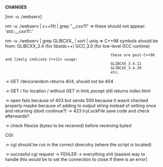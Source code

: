 **CHANGES**

<!-- -> added 414 - URI Too Long
-> added 408 - Request Timeout for Clients, also works if eg. nc localhost 8080 gets CTRL-C'd
-> changed '=' to '+=' for each output message
-> deleted all the printConfig functions
-> changed the statusCodes for closing the connection a little because I did some more research

in the response part:
-> each response now starts with "HTTP/1.1" and the correct statusCode + text (some were hardcoded)
-> second line is the Server + third line has the current time in nginx-format (i think?)
-> added "keep-alive" printing again, found out that nginx actually does print it

idk if you know already, but with this we can check the differences between our webserv and nginx:
diff <(curl -v http://localhost:8080/ > webservOut.txt) <(curl -v http://localhost:80/ > nginxOut.txt)

-> with the comparison I found out that nginx has a new line after each html response so i added that to ours -->

[nm -u ./webserv]

nm -u ./webserv | c++filt | grep "__cxx11" => these should not appear: 'std::__cxx11::'

nm -u ./webserv | grep GLIBCXX_ | sort | uniq =>	C++98 symbols should be from:
													GLIBCXX_3.4 (for libstdc++)
													GCC_3.0 (for low-level GCC runtime)
												
													these are post-C++98 and likely indicate C++11+ usage:
													GLIBCXX_3.4.11
													GLIBCXX_3.4.20
													etc.

<!-- -> change atoi to std::... -->

<!-- -> can we use epoll_create1? -->

<!-- -> if all bind() fail: dont start webserv -->

<!-- -> check error_pages in config (should be >= 400) -->

-> GET /dev/urandom returns 404, should not be 404

-> GET / for location / without GET in limit_except still returns index.html

<!-- -> combine upload_store with location name and root -->

<!-- -> combine error_pages with root -->

<!-- -> add check for index in config to only take 1 file or change it to be abale to use more than one (just dont ignore) -->

-> open fails because of 403 but sends 500 because it wasnt checked properly
	maybe because of adding to output string instead of setting once and returning (dont continue?) -> 423 tryLockFile save code and check afterwards?

<!-- -> if no default_server specified take first one as default -->

-> check filesize (bytes to be received) before receiving bytes!

CGI:

-> cgi should be run in the correct direcotry (where the script is located)

-> succesful cgi request -> FEHLER -> everything shit [easiest way to handle this would be to set the connection to close if there is an error]

<!-- -> path info not working -->

<!-- -> maybe use cgi headers??? would be cool but not a must

-> cgi exit with not 0 should be BAD_GATEWAY and not INTERNAL_SERVER_ERROR -->